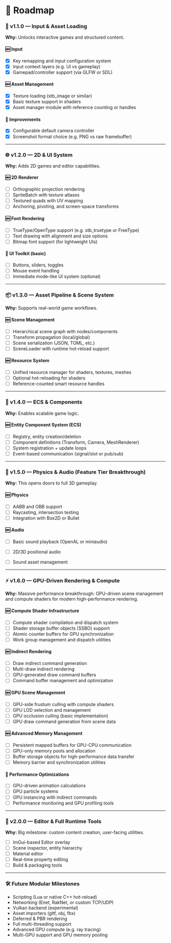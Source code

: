 # 🧭 Roadmap

### 🚀 v1.1.0 — Input & Asset Loading

**Why:** Unlocks interactive games and structured content.

#### 🆕 Input

* [x] Key remapping and input configuration system
* [x] Input context layers (e.g. UI vs gameplay)
* [x] Gamepad/controller support (via GLFW or SDL)

#### 🆕 Asset Management

* [x] Texture loading (stb\_image or similar)
* [x] Basic texture support in shaders
* [x] Asset manager module with reference counting or handles

#### 🔧 Improvements

* [x] Configurable default camera controller
* [x] Screenshot format choice (e.g. PNG vs raw framebuffer)

---

### 🌐 v1.2.0 — 2D & UI System

**Why:** Adds 2D games and editor capabilities.

#### 🆕 2D Renderer

* [ ] Orthographic projection rendering
* [ ] SpriteBatch with texture atlases
* [ ] Textured quads with UV mapping
* [ ] Anchoring, pivoting, and screen-space transforms

#### 🆕 Font Rendering

* [ ] TrueType/OpenType support (e.g. stb\_truetype or FreeType)
* [ ] Text drawing with alignment and size options
* [ ] Bitmap font support (for lightweight UIs)

#### 🧰 UI Toolkit (basic)

* [ ] Buttons, sliders, toggles
* [ ] Mouse event handling
* [ ] Immediate mode-like UI system (optional)

---

### 📦 v1.3.0 — Asset Pipeline & Scene System

**Why:** Supports real-world game workflows.

#### 🆕 Scene Management

* [ ] Hierarchical scene graph with nodes/components
* [ ] Transform propagation (local/global)
* [ ] Scene serialization (JSON, TOML, etc.)
* [ ] SceneLoader with runtime hot-reload support

#### 🆕 Resource System

* [ ] Unified resource manager for shaders, textures, meshes
* [ ] Optional hot-reloading for shaders
* [ ] Reference-counted smart resource handles

---

### 🧠 v1.4.0 — ECS & Components

**Why:** Enables scalable game logic.

#### 🆕 Entity Component System (ECS)

* [ ] Registry, entity creation/deletion
* [ ] Component definitions (Transform, Camera, MeshRenderer)
* [ ] System registration + update loops
* [ ] Event-based communication (signal/slot or pub/sub)

---

### 🧪 v1.5.0 — Physics & Audio (Feature Tier Breakthrough)

**Why:** This opens doors to full 3D gameplay.

#### 🆕 Physics

* [ ] AABB and OBB support
* [ ] Raycasting, intersection testing
* [ ] Integration with Box2D or Bullet

#### 🆕 Audio

* [ ] Basic sound playback (OpenAL or miniaudio)
* [ ] 2D/3D positional audio
* [ ] Sound asset management


---

### ⚡ v1.6.0 — GPU-Driven Rendering & Compute

**Why:** Massive performance breakthrough: GPU-driven scene management and compute shaders for modern high-performance rendering.

#### 🆕 Compute Shader Infrastructure

* [ ] Compute shader compilation and dispatch system
* [ ] Shader storage buffer objects (SSBO) support
* [ ] Atomic counter buffers for GPU synchronization
* [ ] Work group management and dispatch utilities

#### 🆕 Indirect Rendering

* [ ] Draw indirect command generation
* [ ] Multi-draw indirect rendering
* [ ] GPU-generated draw command buffers
* [ ] Command buffer management and optimization

#### 🆕 GPU Scene Management

* [ ] GPU-side frustum culling with compute shaders
* [ ] GPU LOD selection and management
* [ ] GPU occlusion culling (basic implementation)
* [ ] GPU draw command generation from scene data

#### 🆕 Advanced Memory Management

* [ ] Persistent mapped buffers for GPU-CPU communication
* [ ] GPU-only memory pools and allocation
* [ ] Buffer storage objects for high-performance data transfer
* [ ] Memory barrier and synchronization utilities

#### 🔧 Performance Optimizations

* [ ] GPU-driven animation calculations
* [ ] GPU particle systems
* [ ] GPU instancing with indirect commands
* [ ] Performance monitoring and GPU profiling tools

---

### 🧰 v2.0.0 — Editor & Full Runtime Tools

**Why:** Big milestone: custom content creation, user-facing utilities.

* [ ] ImGui-based Editor overlay
* [ ] Scene inspector, entity hierarchy
* [ ] Material editor
* [ ] Real-time property editing
* [ ] Build & packaging tools

---

### 🛠 Future Modular Milestones

* Scripting (Lua or native C++ hot-reload)
* Networking (Enet, RakNet, or custom TCP/UDP)
* Vulkan backend (experimental)
* Asset importers (gltf, obj, fbx)
* Deferred & PBR rendering
* Full multi-threading support
* Advanced GPU compute (e.g. ray tracing)
* Multi-GPU support and GPU memory pooling
